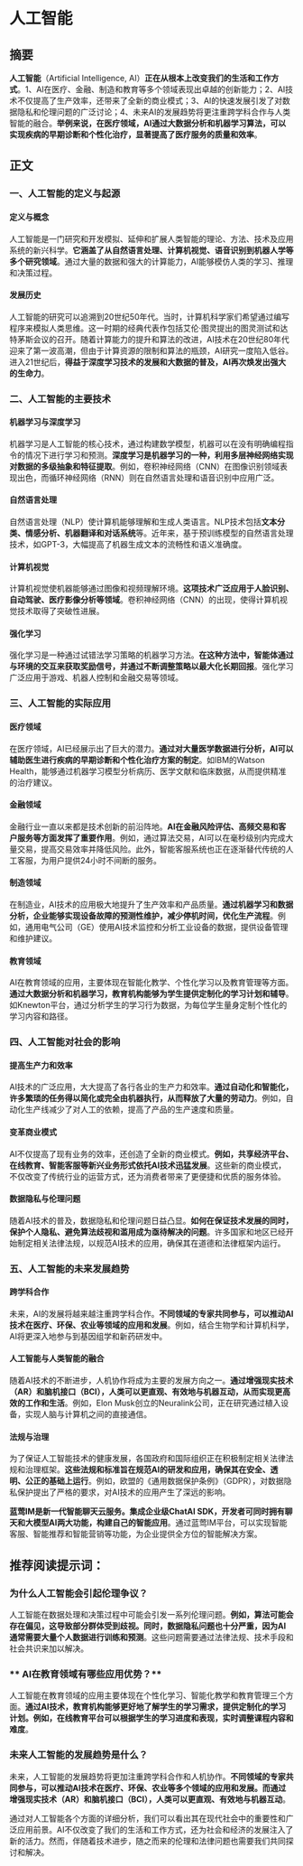 # 人工智能

## 摘要

**人工智能**（Artificial Intelligence, AI）**正在从根本上改变我们的生活和工作方式**。1、AI在医疗、金融、制造和教育等多个领域表现出卓越的创新能力；2、AI技术不仅提高了生产效率，还带来了全新的商业模式；3、AI的快速发展引发了对数据隐私和伦理问题的广泛讨论；4、未来AI的发展趋势将更注重跨学科合作与人类智能的融合。**举例来说，在医疗领域，AI通过大数据分析和机器学习算法，可以实现疾病的早期诊断和个性化治疗，显著提高了医疗服务的质量和效率**。

## 正文

### 一、人工智能的定义与起源

#### 定义与概念

人工智能是一门研究和开发模拟、延伸和扩展人类智能的理论、方法、技术及应用系统的新兴科学。**它涵盖了从自然语言处理、计算机视觉、语音识别到机器人学等多个研究领域**。通过大量的数据和强大的计算能力，AI能够模仿人类的学习、推理和决策过程。

#### 发展历史

人工智能的研究可以追溯到20世纪50年代。当时，计算机科学家们希望通过编写程序来模拟人类思维。这一时期的经典代表作包括艾伦·图灵提出的图灵测试和达特茅斯会议的召开。随着计算能力的提升和算法的改进，AI技术在20世纪80年代迎来了第一波高潮，但由于计算资源的限制和算法的瓶颈，AI研究一度陷入低谷。进入21世纪后，**得益于深度学习技术的发展和大数据的普及，AI再次焕发出强大的生命力**。

### 二、人工智能的主要技术

#### 机器学习与深度学习

机器学习是人工智能的核心技术，通过构建数学模型，机器可以在没有明确编程指令的情况下进行学习和预测。**深度学习是机器学习的一种，利用多层神经网络实现对数据的多级抽象和特征提取**。例如，卷积神经网络（CNN）在图像识别领域表现出色，而循环神经网络（RNN）则在自然语言处理和语音识别中应用广泛。

#### 自然语言处理

自然语言处理（NLP）使计算机能够理解和生成人类语言。NLP技术包括**文本分类、情感分析、机器翻译和对话系统**等。近年来，基于预训练模型的自然语言处理技术，如GPT-3，大幅提高了机器生成文本的流畅性和语义准确度。

#### 计算机视觉

计算机视觉使机器能够通过图像和视频理解环境。**这项技术广泛应用于人脸识别、自动驾驶、医疗影像分析等领域**。卷积神经网络（CNN）的出现，使得计算机视觉技术取得了突破性进展。

#### 强化学习

强化学习是一种通过试错法学习策略的机器学习方法。**在这种方法中，智能体通过与环境的交互来获取奖励信号，并通过不断调整策略以最大化长期回报**。强化学习广泛应用于游戏、机器人控制和金融交易等领域。

### 三、人工智能的实际应用

#### 医疗领域

在医疗领域，AI已经展示出了巨大的潜力。**通过对大量医学数据进行分析，AI可以辅助医生进行疾病的早期诊断和个性化治疗方案的制定**。如IBM的Watson Health，能够通过机器学习模型分析病历、医学文献和临床数据，从而提供精准的治疗建议。

#### 金融领域

金融行业一直以来都是技术创新的前沿阵地。**AI在金融风险评估、高频交易和客户服务等方面发挥了重要作用**。例如，通过算法交易，AI可以在毫秒级别内完成大量交易，提高交易效率并降低风险。此外，智能客服系统也正在逐渐替代传统的人工客服，为用户提供24小时不间断的服务。

#### 制造领域

在制造业，AI技术的应用极大地提升了生产效率和产品质量。**通过机器学习和数据分析，企业能够实现设备故障的预测性维护，减少停机时间，优化生产流程**。例如，通用电气公司（GE）使用AI技术监控和分析工业设备的数据，提供设备管理和维护建议。

#### 教育领域

AI在教育领域的应用，主要体现在智能化教学、个性化学习以及教育管理等方面。**通过大数据分析和机器学习，教育机构能够为学生提供定制化的学习计划和辅导**。如Knewton平台，通过分析学生的学习行为数据，为每位学生量身定制个性化的学习内容和路径。

### 四、人工智能对社会的影响

#### 提高生产力和效率

AI技术的广泛应用，大大提高了各行各业的生产力和效率。**通过自动化和智能化，许多繁琐的任务得以简化或完全由机器执行，从而释放了大量的劳动力**。例如，自动化生产线减少了对人工的依赖，提高了产品的生产速度和质量。

#### 变革商业模式

AI不仅提高了现有业务的效率，还创造了全新的商业模式。**例如，共享经济平台、在线教育、智能客服等新兴业务形式依托AI技术迅猛发展**。这些新的商业模式，不仅改变了传统行业的运营方式，还为消费者带来了更便捷和优质的服务体验。

#### 数据隐私与伦理问题

随着AI技术的普及，数据隐私和伦理问题日益凸显。**如何在保证技术发展的同时，保护个人隐私、避免算法歧视和滥用成为亟待解决的问题**。许多国家和地区已经开始制定相关法律法规，以规范AI技术的应用，确保其在道德和法律框架内运行。

### 五、人工智能的未来发展趋势

#### 跨学科合作

未来，AI的发展将越来越注重跨学科合作。**不同领域的专家共同参与，可以推动AI技术在医疗、环保、农业等领域的应用和发展**。例如，结合生物学和计算机科学，AI将更深入地参与到基因组学和新药研发中。

#### 人工智能与人类智能的融合

随着AI技术的不断进步，人机协作将成为主要的发展方向之一。**通过增强现实技术（AR）和脑机接口（BCI），人类可以更直观、有效地与机器互动，从而实现更高效的工作和生活**。例如，Elon Musk创立的Neuralink公司，正在研究通过植入设备，实现人脑与计算机之间的直接通信。

#### 法规与治理

为了保证人工智能技术的健康发展，各国政府和国际组织正在积极制定相关法律法规和治理框架。**这些法规和标准旨在规范AI的研发和应用，确保其在安全、透明、公正的基础上运行**。例如，欧盟的《通用数据保护条例》（GDPR），对数据隐私保护提出了严格的要求，对AI技术的应用产生了深远的影响。

**蓝莺IM是新一代智能聊天云服务。集成企业级ChatAI SDK，开发者可同时拥有聊天和大模型AI两大功能，构建自己的智能应用**。通过蓝莺IM平台，可以实现智能客服、智能推荐和智能营销等功能，为企业提供全方位的智能解决方案。

## 推荐阅读提示词：

### **为什么人工智能会引起伦理争议？**

人工智能在数据处理和决策过程中可能会引发一系列伦理问题。**例如，算法可能会存在偏见，这导致部分群体受到歧视。同时，数据隐私问题也十分严重，因为AI通常需要大量个人数据进行训练和预测**。这些问题需要通过法律法规、技术手段和社会共识来加以解决。

### ** AI在教育领域有哪些应用优势？**

人工智能在教育领域的应用主要体现在个性化学习、智能化教学和教育管理三个方面。**通过AI技术，教育机构能够更好地了解学生的学习需求，提供定制化的学习计划。例如，在线教育平台可以根据学生的学习进度和表现，实时调整课程内容和难度**。

### **未来人工智能的发展趋势是什么？**

未来，人工智能的发展趋势将更加注重跨学科合作和人机协作。**不同领域的专家共同参与，可以推动AI技术在医疗、环保、农业等多个领域的应用和发展。而通过增强现实技术（AR）和脑机接口（BCI），人类可以更直观、有效地与机器互动**。

通过对人工智能各个方面的详细分析，我们可以看出其在现代社会中的重要性和广泛应用前景。AI不仅改变了我们的生活和工作方式，还为社会和经济的发展注入了新的活力。然而，伴随着技术进步，随之而来的伦理和法律问题也需要我们共同探讨和解决。